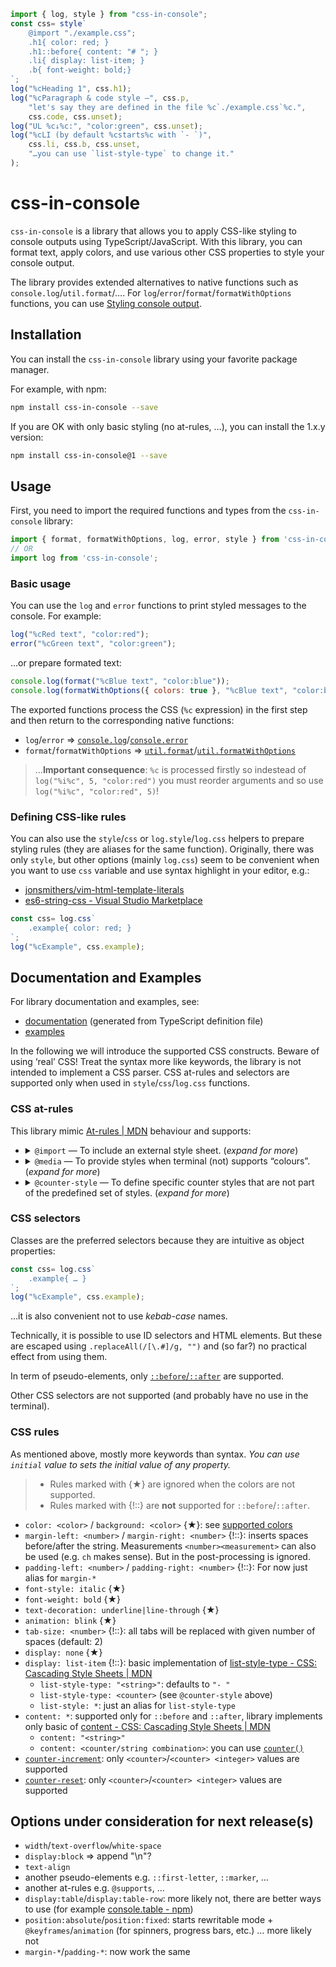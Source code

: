 ```js
import { log, style } from "css-in-console";
const css= style`
	@import "./example.css";
	.h1{ color: red; }
	.h1::before{ content: "# "; }
	.li{ display: list-item; }
	.b{ font-weight: bold;}
`;
log("%cHeading 1", css.h1);
log("%cParagraph & code style –", css.p,
	"let's say they are defined in the file %c`./example.css`%c.",
	css.code, css.unset);
log("UL %c↓%c:", "color:green", css.unset);
log("%cLI (by default %cstarts%c with `- `)",
	css.li, css.b, css.unset,
	"…you can use `list-style-type` to change it."
);
```
# css-in-console
`css-in-console` is a library that allows you to apply CSS-like styling to console outputs using TypeScript/JavaScript.
With this library, you can format text, apply colors, and use various other CSS properties to style your console output.

The library provides extended alternatives to native functions such as `console.log`/`util.format`/….
For `log`/`error`/`format`/`formatWithOptions` functions, you can use [Styling console output](https://developer.mozilla.org/en-US/docs/Web/API/console#styling_console_output).

## Installation
You can install the `css-in-console` library using your favorite package manager.

For example, with npm:

```sh
npm install css-in-console --save
```

If you are OK with only basic styling (no at-rules, …), you can install the 1.x.y version:
```sh
npm install css-in-console@1 --save
```


## Usage

First, you need to import the required functions and types from the `css-in-console` library:

```javascript
import { format, formatWithOptions, log, error, style } from 'css-in-console';
// OR
import log from 'css-in-console';
```

### Basic usage
You can use the `log` and `error` functions to print styled messages to the console. For example:

```javascript
log("%cRed text", "color:red");
error("%cGreen text", "color:green");
```
…or prepare formated text:
```javascript
console.log(format("%cBlue text", "color:blue"));
console.log(formatWithOptions({ colors: true }, "%cBlue text", "color:blue"));
```

The exported functions process the CSS (`%c` expression) in the first step and then return to the corresponding native functions:
- `log`/`error` ⇒ [`console.log`](https://nodejs.org/api/console.html#consolelogdata-args)/[`console.error`](https://nodejs.org/api/console.html#consoleerrordata-args)
- `format`/`formatWithOptions` ⇒ [`util.format`](https://nodejs.org/api/console.html#consoleerrordata-args)/[`util.formatWithOptions`](https://nodejs.org/api/util.html#utilformatwithoptionsinspectoptions-format-args)

> …**Important consequence**: `%c` is processed firstly so indestead of `log("%i%c", 5, "color:red")` you must reorder arguments and so use `log("%i%c", "color:red", 5)`!

### Defining CSS-like rules
You can also use the `style`/`css` or `log.style`/`log.css` helpers to prepare styling rules (they are aliases for the same function).
Originally, there was only `style`, but other options (mainly `log.css`) seem to be convenient when you want to use `css` variable and use syntax highlight in your editor, e.g.:
- [jonsmithers/vim-html-template-literals](https://github.com/jonsmithers/vim-html-template-literals)
- [es6-string-css - Visual Studio Marketplace](https://marketplace.visualstudio.com/items?itemName=bashmish.es6-string-css)
```js
const css= log.css`
	.example{ color: red; }
`;
log("%cExample", css.example);
```

## Documentation and Examples
For library documentation and examples, see:
- [documentation](./docs/README.md) (generated from TypeScript definition file)
- [examples](./examples)

In the following we will introduce the supported CSS constructs.
Beware of using ‘real’ CSS! Treat the syntax more like keywords, the library is not intended to implement a CSS parser.
CSS at-rules and selectors are supported only when used in `style`/`css`/`log.css` functions.

### CSS at-rules
This library mimic [At-rules | MDN](https://developer.mozilla.org/en-US/docs/Web/CSS/At-rule) behaviour
and supports:

- <details> <summary><code>@import</code> — To include an external style sheet. (<i>expand for more</i>)</summary>

	Supported syntax is only `@import 'url';`, you can provide full path or relative to main script (internally uses `argv[1]`).
	```javascript
	const importedStyles = style("@import './styles.css'");
	```
	…there is also another limitation, the `@import` is supported **only inside `style`/`css`/`log.css` functions**.

	For original documentation visits [@import - CSS: Cascading Style Sheets | MDN](https://developer.mozilla.org/en-US/docs/Web/CSS/@import).
	</details>
- <details> <summary><code>@media</code> — To provide styles when terminal (not) supports “colours”. (<i>expand for more</i>)</summary>

	…so, only `color` is supported:
	```css
	@media (color){ … }
	@media not (color){ … }
	```
	…in case of terminal the `color` means [ANSI escape codes](https://en.wikipedia.org/wiki/ANSI_escape_code). Meaning, colours and font styling.
	
	For original documentation visits [@media - CSS: Cascading Style Sheets | MDN](https://developer.mozilla.org/en-US/docs/Web/CSS/@media).
	</details>
- <details> <summary><code>@counter-style</code> — To define specific counter styles that are not part of the predefined set of styles. (<i>expand for more</i>)</summary>

	The implementation in this library is very similar to the specification.
	```css
	@counter-style thumbs {
		system: cyclic;
		symbols: 👍;
		suffix: " ";
	}
	.li {
		display: list-item;
		list-style: thumbs;
	}
	```

	You can utilize the `symbols`, `suffix`, `prefix`, `pad`, and `negative`
	properties in a manner similar to the CSS specification. Additionally,
	you can specify `system` values of `fixed`, `cyclic`, `numeric`
	and `alphabetic`, just like in CSS. Furthermore, you can use library-specific
	`--terminal-*` systems such as `--terminal-datetime` (`--terminal-date` and
	`--terminal-time`) as illustrated in the `list-style` examples below.
	The cyclic `⠋ ⠙ ⠹ ⠸ ⠼ ⠴ ⠦ ⠧ ⠇ ⠏` symbols are available through
	the `--terminal-spin` property.

	Predefined counters include `decimal` and `--terminal-*` (`datetime`/`date`/`time` and `spin`).

	```javascript
	log("%c@counter-style", `display: list-item;
		list-style: decimal`); //= 1. @counter-style
	log("%c@counter-style", `display: list-item;
		list-style: --terminal-spin`); //= ⠋ @counter-style
	log("%c@counter-style", `display: list-item;
		list-style: --terminal-datetime`); //= 2023-05-05T10:28:18.696 @counter-style
	log("%c@counter-style", `display: list-item;
		list-style: --terminal-date`); //= 2023-05-05 @counter-style
	log("%c@counter-style", `display: list-item;
		list-style: --terminal-time`); //= 10:28:18.697 @counter-style
	```
	…you can extend these with `extend` syntax `system: extend --terminal-time;`.

	To utilize `--terminal-*` date and time counters, you can use `--terminal-mask: <symbols> <mask>;`.
	Symbols contains two characters (firs/secondt represents ‘remove’/‘keep’), see example:
	```
	--terminal-mask: "01" "111111CSS001"
	```
	…this mask applied to “Hello World!” leads to “Hello CSS!”.
	
	For more information, see:
	- [some examples `./examples/counter-style.js`](./examples/counter-style.js)
	- [@counter-style - CSS: Cascading Style Sheets | MDN](https://developer.mozilla.org/en-US/docs/Web/CSS/@counter-style).
	- [counter() - CSS: Cascading Style Sheets | MDN](https://developer.mozilla.org/en-US/docs/Web/CSS/counter)
	</details>

### CSS selectors
Classes are the preferred selectors because they are intuitive as object properties:
```javascript
const css= log.css`
	.example{ … }
`;
log("%cExample", css.example);
```
…it is also convenient not to use *kebab-case* names.

Technically, it is possible to use ID selectors and HTML elements. But these are escaped
using `.replaceAll(/[\.#]/g, "")` and (so far?) no practical effect from using them.

In term of pseudo-elements, only [`::before`/`::after`](https://developer.mozilla.org/en-US/docs/Learn/CSS/Building_blocks/Selectors/Pseudo-classes_and_pseudo-elements#generating_content_with_before_and_after) are supported.

Other CSS selectors are not supported (and probably have no use in the terminal).

### CSS rules
As mentioned above, mostly more keywords than syntax.
*You can use `initial` value to sets the initial value of any property.*
> - Rules marked with {★} are ignored when the colors are not supported.
> - Rules marked with {!::} are **not** supported for `::before`/`::after`.

- `color: <color>` / `background: <color>` {★}: see [supported colors](./docs/README.md#css_colors)
- `margin-left: <number>` / `margin-right: <number>` {!::}: inserts spaces before/after the string. Measurements `<number><measurement>` can also be used (e.g. `ch` makes sense). But in the post-processing is ignored.
- `padding-left: <number>` / `padding-right: <number>` {!::}: For now just alias for `margin-*`
- `font-style: italic` {★}
- `font-weight: bold` {★}
- `text-decoration: underline|line-through` {★}
- `animation: blink` {★}
- `tab-size: <number>` {!::}: all tabs will be replaced with given number of spaces (default: 2)
- `display: none` {★}
- `display: list-item` {!::}: basic implementation of [list-style-type - CSS: Cascading Style Sheets | MDN](https://developer.mozilla.org/en-US/docs/Web/CSS/list-style-type)
	- `list-style-type: "<string>"`: defaults to `"- "`
	- `list-style-type: <counter>` (see `@counter-style` above)
	- `list-style: *`: just an alias for `list-style-type`
- `content: *`: supported only for `::before` and `::after`, library implements only basic of [content - CSS: Cascading Style Sheets | MDN](https://developer.mozilla.org/en-US/docs/Web/CSS/content)
	- `content: "<string>"`
	- `content: <counter/string combination>`: you can use [`counter()`](https://developer.mozilla.org/en-US/docs/Web/CSS/counter)
- [`counter-increment`](https://developer.mozilla.org/en-US/docs/Web/CSS/counter-increment): only `<counter>`/`<counter> <integer>` values are supported
- [`counter-reset`](https://developer.mozilla.org/en-US/docs/Web/CSS/counter-reset): only `<counter>`/`<counter> <integer>` values are supported

## Options under consideration for next release(s)
- `width`/`text-overflow`/`white-space`
- `display:block` ⇒ append "\n"?
- `text-align`
- another pseudo-elements e.g. `::first-letter`, `::marker`, …
- another at-rules e.g. `@supports`, …
- `display:table`/`display:table-row`: more likely not, there are better ways to use (for example [console.table - npm](https://www.npmjs.com/package/console.table))
- `position:absolute`/`position:fixed`: starts rewritable mode + `@keyframes`/`animation` (for spinners, progress bars, etc.) … more likely not
- `margin-*`/`padding-*`: now work the same
